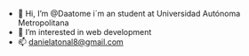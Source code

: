 - 👋 Hi, I’m @Daatome i´m an student at Universidad Autónoma Metropolitana 
- 👀 I’m interested in web development 
- 📫 danielatonal8@gmail.com 

<!---
Daatome/Daatome is a ✨ special ✨ repository because its `README.md` (this file) appears on your GitHub profile.
You can click the Preview link to take a look at your changes.
--->
